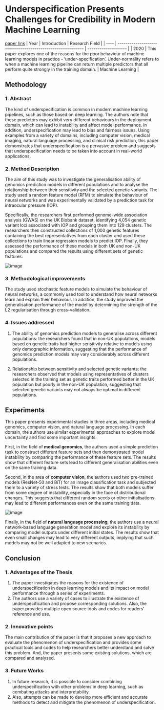 # Underspecification Presents Challenges for Credibility in Modern Machine Learning
[paper link](https://arxiv.org/pdf/2011.03395) 
| Year | Introduction                                                         | Research Field                 |
| ---- | ------------------------------------------------------------ | -------------------- |
| 2020 | This paper explores one of the reasons for the poor behaviour of machine learning models in practice - ‘under-specification’. Under-normality refers to when a machine learning pipeline can return multiple predictors that all perform quite strongly in the training domain.         | Machine Learning          |

## Methodology

### 1. Abstract
The kind of underspecification is common in modern machine learning pipelines, such as those based on deep learning. The authors note that these predictors may exhibit very different behaviours in the deployment domain, which can lead to instability and affect model performance. In addition, underspecification may lead to bias and fairness issues. Using examples from a variety of domains, including computer vision, medical imaging, natural language processing, and clinical risk prediction, this paper demonstrates that underspecification is a pervasive problem and suggests that underspecification needs to be taken into account in real-world applications.

### 2. Method Description 
The aim of this study was to investigate the generalisation ability of genomics prediction models in different populations and to analyse the relationship between their sensitivity and the selected genetic variants. The study used a random feature model (RFM) to simulate the behaviour of neural networks and was experimentally validated by a prediction task for intraocular pressure (IOP).

Specifically, the researchers first performed genome-wide association analysis (GWAS) on the UK Biobank dataset, identifying 4,054 genetic variant loci associated with IOP and grouping them into 129 clusters. The researchers then constructed collections of 1,000 genetic features containing the best representatives from each cluster and used these collections to train linear regression models to predict IOP. Finally, they assessed the performance of these models in both UK and non-UK populations and compared the results using different sets of genetic features.

![image](https://github.com/user-attachments/assets/256782be-94e1-4e51-bb7e-e20e9202496b)

### 3. Methodological improvements
The study used stochastic feature models to simulate the behaviour of neural networks, a commonly used tool to understand how neural networks learn and explain their behaviour. In addition, the study improved the generalisation performance of the model by determining the strength of the L2 regularisation through cross-validation.

### 4. Issues addressed 
  1. The ability of genomics prediction models to generalise across different populations: the researchers found that in non-UK populations, models based on genetic traits had higher sensitivity relative to models using only demographic information, suggesting that the performance of genomics prediction models may vary considerably across different populations.
 
  2. Relationship between sensitivity and selected genetic variants: the researchers observed that models using representatives of clusters selected in the training set as genetic traits performed better in the UK population but poorly in the non-UK population, suggesting that selected genetic variants may not always be optimal in different populations.

## Experiments
This paper presents experimental studies in three areas, including medical genomics, computer vision, and natural language processing. In each domain, the authors use similar experimental approaches to explore model uncertainty and find some important insights.

First, in the field of **medical genomics**, the authors used a simple prediction task to construct different feature sets and then demonstrated model instability by comparing the performance of these feature sets. The results show that different feature sets lead to different generalisation abilities even on the same training data.

Second, in the area of **computer vision**, the authors used two pre-trained models (ResNet-50 and BiT) for an image classification task and subjected them to a variety of stress tests. The results show that both models suffer from some degree of instability, especially in the face of distributional changes. This suggests that different random seeds or other initialisations may lead to different performances even on the same training data.

![image](https://github.com/user-attachments/assets/6665c1ad-12ec-4c4c-ac9f-54b1466d52c4)

Finally, in the field of **natural language processing**, the authors use a neural network-based language generation model and explore its instability by comparing model outputs under different initial states. The results show that even small changes may lead to very different outputs, implying that such models may not be well adapted to new scenarios.  

## Conclusion

### 1. Advantages of the Thesis
  1. The paper investigates the reasons for the existence of underspecification in deep learning models and its impact on model performance through a series of experiments.
  2. The authors use a variety of cases to illustrate the existence of underspecification and propose corresponding solutions. Also, the paper provides multiple open source tools and codes for readers' reference and use.
  
### 2. Innovative points
The main contribution of the paper is that it proposes a new approach to evaluate the phenomenon of underspecification and provides some practical tools and codes to help researchers better understand and solve this problem. And, the paper presents some existing solutions, which are compared and analysed. 

### 3. Future Works
  1. In future research, it is possible to consider combining underspecification with other problems in deep learning, such as combating attacks and interpretability.
  2. Also, attempts can be made to develop more efficient and accurate methods to detect and mitigate the phenomenon of underspecification.
